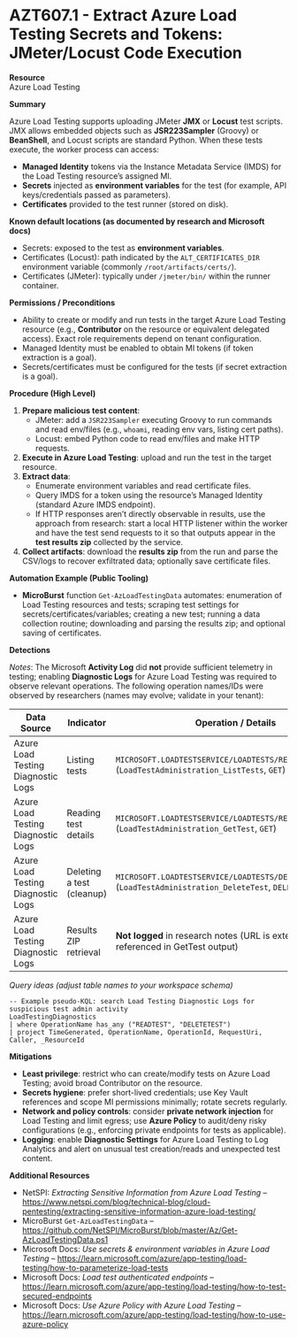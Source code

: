 # AZT607.1 - Extract Azure Load Testing Secrets and Tokens: JMeter/Locust Code Execution

**Resource**  
Azure Load Testing

**Summary**

Azure Load Testing supports uploading JMeter **JMX** or **Locust** test scripts. JMX allows embedded objects such as **JSR223Sampler** (Groovy) or **BeanShell**, and Locust scripts are standard Python. When these tests execute, the worker process can access:

- **Managed Identity** tokens via the Instance Metadata Service (IMDS) for the Load Testing resource’s assigned MI.
- **Secrets** injected as **environment variables** for the test (for example, API keys/credentials passed as parameters).
- **Certificates** provided to the test runner (stored on disk).

**Known default locations (as documented by research and Microsoft docs)**

- Secrets: exposed to the test as **environment variables**.
- Certificates (Locust): path indicated by the `ALT_CERTIFICATES_DIR` environment variable (commonly `/root/artifacts/certs/`).
- Certificates (JMeter): typically under `/jmeter/bin/` within the runner container.

**Permissions / Preconditions**

- Ability to create or modify and run tests in the target Azure Load Testing resource (e.g., **Contributor** on the resource or equivalent delegated access). Exact role requirements depend on tenant configuration.
- Managed Identity must be enabled to obtain MI tokens (if token extraction is a goal).
- Secrets/certificates must be configured for the tests (if secret extraction is a goal).

**Procedure (High Level)**

1. **Prepare malicious test content**:  
   - JMeter: add a `JSR223Sampler` executing Groovy to run commands and read env/files (e.g., `whoami`, reading env vars, listing cert paths).  
   - Locust: embed Python code to read env/files and make HTTP requests.
2. **Execute in Azure Load Testing**: upload and run the test in the target resource.
3. **Extract data**:
   - Enumerate environment variables and read certificate files.  
   - Query IMDS for a token using the resource’s Managed Identity (standard Azure IMDS endpoint).  
   - If HTTP responses aren’t directly observable in results, use the approach from research: start a local HTTP listener within the worker and have the test send requests to it so that outputs appear in the **test results zip** collected by the service.
4. **Collect artifacts**: download the **results zip** from the run and parse the CSV/logs to recover exfiltrated data; optionally save certificate files.

**Automation Example (Public Tooling)**

- **MicroBurst** function `Get-AzLoadTestingData` automates: enumeration of Load Testing resources and tests; scraping test settings for secrets/certificates/variables; creating a new test; running a data collection routine; downloading and parsing the results zip; and optional saving of certificates.

**Detections**

*Notes*: The Microsoft **Activity Log** did **not** provide sufficient telemetry in testing; enabling **Diagnostic Logs** for Azure Load Testing was required to observe relevant operations. The following operation names/IDs were observed by researchers (names may evolve; validate in your tenant):

Data Source | Indicator | Operation / Details
---|---|---
Azure Load Testing Diagnostic Logs | Listing tests | `MICROSOFT.LOADTESTSERVICE/LOADTESTS/READTEST/ACTION` (`LoadTestAdministration_ListTests`, `GET`)
Azure Load Testing Diagnostic Logs | Reading test details | `MICROSOFT.LOADTESTSERVICE/LOADTESTS/READTEST/ACTION` (`LoadTestAdministration_GetTest`, `GET`)
Azure Load Testing Diagnostic Logs | Deleting a test (cleanup) | `MICROSOFT.LOADTESTSERVICE/LOADTESTS/DELETETEST/ACTION` (`LoadTestAdministration_DeleteTest`, `DELETE`)
Azure Load Testing Diagnostic Logs | Results ZIP retrieval | **Not logged** in research notes (URL is external but referenced in GetTest output)

*Query ideas (adjust table names to your workspace schema)*

```text
-- Example pseudo-KQL: search Load Testing Diagnostic Logs for suspicious test admin activity
LoadTestingDiagnostics
| where OperationName has_any ("READTEST", "DELETETEST")
| project TimeGenerated, OperationName, OperationId, RequestUri, Caller, _ResourceId
```

**Mitigations**

- **Least privilege**: restrict who can create/modify tests on Azure Load Testing; avoid broad Contributor on the resource.
- **Secrets hygiene**: prefer short-lived credentials; use Key Vault references and scope MI permissions minimally; rotate secrets regularly.
- **Network and policy controls**: consider **private network injection** for Load Testing and limit egress; use **Azure Policy** to audit/deny risky configurations (e.g., enforcing private endpoints for tests as applicable).
- **Logging**: enable **Diagnostic Settings** for Azure Load Testing to Log Analytics and alert on unusual test creation/reads and unexpected test content.

**Additional Resources**

- NetSPI: *Extracting Sensitive Information from Azure Load Testing* – https://www.netspi.com/blog/technical-blog/cloud-pentesting/extracting-sensitive-information-azure-load-testing/
- MicroBurst `Get-AzLoadTestingData` – https://github.com/NetSPI/MicroBurst/blob/master/Az/Get-AzLoadTestingData.ps1
- Microsoft Docs: *Use secrets & environment variables in Azure Load Testing* – https://learn.microsoft.com/azure/app-testing/load-testing/how-to-parameterize-load-tests
- Microsoft Docs: *Load test authenticated endpoints* – https://learn.microsoft.com/azure/app-testing/load-testing/how-to-test-secured-endpoints
- Microsoft Docs: *Use Azure Policy with Azure Load Testing* – https://learn.microsoft.com/azure/app-testing/load-testing/how-to-use-azure-policy
